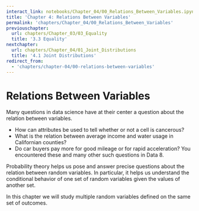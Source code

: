 ```yaml
---
interact_link: notebooks/Chapter_04/00_Relations_Between_Variables.ipynb
title: 'Chapter 4: Relations Between Variables'
permalink: 'chapters/Chapter_04/00_Relations_Between_Variables'
previouschapter:
  url: chapters/Chapter_03/03_Equality
  title: '3.3 Equality'
nextchapter:
  url: chapters/Chapter_04/01_Joint_Distributions
  title: '4.1 Joint Distributions'
redirect_from:
  - 'chapters/chapter-04/00-relations-between-variables'
---
```


# Relations Between Variables

Many questions in data science have at their center a question about the relation between variables. 
- How can attributes be used to tell whether or not a cell is cancerous?
- What is the relation between average income and water usage in Californian counties?
- Do car buyers pay more for good mileage or for rapid acceleration?
You encountered these and many other such questions in Data 8.

Probability theory helps us pose and answer precise questions about the relation between random variables. In particular, it helps us understand the conditional behavior of one set of random variables given the values of another set.

In this chapter we will study multiple random variables defined on the same set of outcomes.
